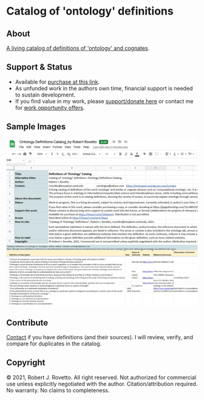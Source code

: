 # Catalog of 'ontology' definitions
## About
[A living catalog of definitions of 'ontology' and cognates](https://tinyurl.com/mtae3d8s). 

## Support & Status
- Available for [purchase at this link](https://tinyurl.com/32bxkee4).
- As unfunded work in the authors own time, financial support is needed to sustain development.
- If you find value in my work, please [support/donate here](https://gogetfunding.com/knowledge-organization-services-ontology-terminology-metadata-concept-analysis/) or contact me for [work opportunity offers](https://tinyurl.com/hm8wu2sa).

## Sample Images
![Screen capture 1](https://github.com/rrovetto/Ontology-Development-Guidelines/blob/master/images/ScreenCapture_README_OntoDefCat_Rovetto.JPG?raw=true)
![Screen capture 2](https://github.com/rrovetto/Ontology-Development-Guidelines/blob/master/images/ScreenCapture_Onto_OntoDefCat_Rovetto.JPG?raw=true)
## Contribute
[Contact](https://ontospace.wordpress.com/contact) if you have definitions (and their sources). I will review, verify, and compare for duplicates in the catalog. 

## Copyright
© 2021, Robert J. Rovetto. All right reserved.
Not authorized for commercial use unless explicitly negotiated with the author. Citation/attribution required.
No warranty. No claims to completeness.
